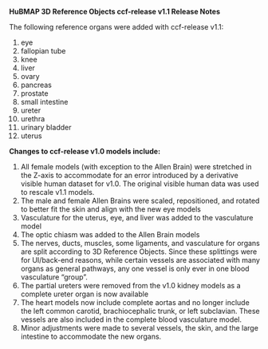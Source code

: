 **HuBMAP 3D Reference Objects ccf-release v1.1 Release Notes**

The following reference organs were added with ccf-release v1.1:
1.	eye
2.	fallopian tube
3.	knee
4.	liver
5.	ovary
6.	pancreas
7.	prostate
8.	small intestine
9.	ureter
10.	urethra
11.	urinary bladder
12.	uterus

**Changes to ccf-release v1.0 models include:**
1.	All female models (with exception to the Allen Brain) were stretched in the Z-axis to accommodate for an error introduced by a derivative visible human dataset for v1.0.  The original visible human data was used to rescale v1.1 models.
2.	The male and female Allen Brains were scaled, repositioned, and rotated to better fit the skin and align with the new eye models
3.	Vasculature for the uterus, eye, and liver was added to the vasculature model
4.	The optic chiasm was added to the Allen Brain models
5.	The nerves, ducts, muscles, some ligaments, and vasculature for organs are split according to 3D Reference Objects.  Since these splittings were for UI/back-end reasons, while certain vessels are associated with many organs as general pathways, any one vessel is only ever in one blood vasculature “group”.
6.	The partial ureters were removed from the v1.0 kidney models as a complete ureter organ is now available
7.	The heart models now include complete aortas and no longer include the left common carotid, brachiocephalic trunk, or left subclavian.  These vessels are also included in the complete blood vasculature model.
8.	Minor adjustments were made to several vessels, the skin, and the large intestine to accommodate the new organs.
